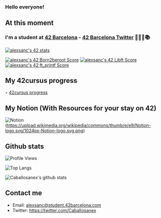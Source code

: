 ### Hello everyone! 

## At this moment
### I'm a student at [42 Barcelona](https://www.42barcelona.com/es/) - [42 Barcelona Twitter](https://twitter.com/42BarcelonaFTef) 👨🏻‍💻📚

[![alexsanc's 42 stats](https://badge42.vercel.app/api/v2/cl9gy7in200690gmidkgosw2j/stats?cursusId=21&coalitionId=205)](https://github.com/JaeSeoKim/badge42)

[![alexsanc's 42 Born2beroot Score](https://badge42.vercel.app/api/v2/cl9gy7in200690gmidkgosw2j/project/2832425)](https://github.com/JaeSeoKim/badge42)
[![alexsanc's 42 Libft Score](https://badge42.vercel.app/api/v2/cl9gy7in200690gmidkgosw2j/project/2785073)](https://github.com/JaeSeoKim/badge42)
[![alexsanc's 42 ft_printf Score](https://badge42.vercel.app/api/v2/cl9gy7in200690gmidkgosw2j/project/2844358)](https://github.com/JaeSeoKim/badge42)

## My 42cursus progress

◦ [42cursus progress](https://github.com/Caballosanex/42Cursus-Commented)

## My Notion (With Resources for your stay on 42)

![Notion](https://caballosanex.notion.site/Road-to-42-1c4ff3c3000f44c89c47ecb2be89e372)(https://upload.wikimedia.org/wikipedia/commons/thumb/e/e9/Notion-logo.svg/1024px-Notion-logo.svg.png)

## Github stats

![Profile Views](https://komarev.com/ghpvc/?username=Caballosanex)

![Top Langs](https://github-readme-stats.vercel.app/api/top-langs/?username=Caballosanex&layout=compact&theme=dark&hide_border=true)

![Caballosanex's github stats](https://github-readme-stats.vercel.app/api?username=Caballosanex&show_icons=true&hide_border=true&theme=dark)

## Contact me

* Email:      alexsanc@student.42barcelona.com
* Twitter:    https://twitter.com/Caballosanex
